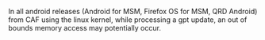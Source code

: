 In all android releases (Android for MSM, Firefox OS for MSM, QRD Android) from CAF using the linux kernel, while processing a gpt update, an out of bounds memory access may potentially occur.